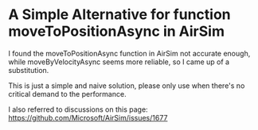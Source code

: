 # A Simple Alternative for function moveToPositionAsync in AirSim

I found the moveToPositionAsync function in AirSim not accurate enough, while moveByVelocityAsync seems more reliable, so I came up of a substitution.

This is just a simple and naive solution, please only use when there's no critical demand to the performance.

I also referred to discussions on this page: https://github.com/Microsoft/AirSim/issues/1677
